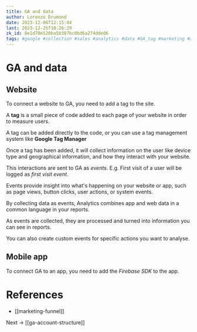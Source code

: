 ```yaml
---
title: GA and data
author: Lorenzo Drumond
date: 2023-12-06T12:15:04
last: 2023-12-25T18:26:29
zk_id: 8e1d70e520ba5b387bc0bd6a274dde06
tags: #google #collection #sales #analytics #data #GA_tag #marketing #advertising #website #firebase #measurement #mobile #ga4
---
```



# GA and data
## Website
To connect a website to GA, you need to add a tag to the site.

A __tag__ is a small piece of code added to each page of your website in order to measure users.

A tag can be added directly to the code, or you can use a tag management system like __Google Tag Manager__

Once a tag has been added, it will collect information on the user like device type and geographical information,
and how they interact with your website.

This interactions are sent to GA as _events_. E.g. First visit of a user will be logged as _first visit event_.

Events provide insight into what's happening on your website or app, such as page views, button clicks, user actions, or system events.

By collecting data as events, Analytics combines app and web data in a common language in your reports.

As events are collected, they are processed and turned into information you can see in reports.

You can also create custom events for specific actions you want to analyse.


## Mobile app
To connect GA to an app, you need to add the _Firebase SDK_ to the app.

# References
- [[marketing-funnel]]

Next -> [[ga-account-structure]]
